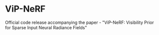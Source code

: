 # ViP-NeRF
Official code release accompanying the paper - "ViP-NeRF: Visibility Prior for Sparse Input Neural Radiance Fields"
